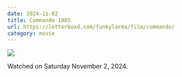 ```yaml
---
date: 2024-11-02
title: Commando 1985
url: https://letterboxd.com/funkylarma/film/commando/
category: movie
---
```


![](https://a.ltrbxd.com/resized/film-poster/4/5/7/0/3/45703-commando-0-600-0-900-crop.jpg?v=82ebc01d48)

Watched on Saturday November 2, 2024.
